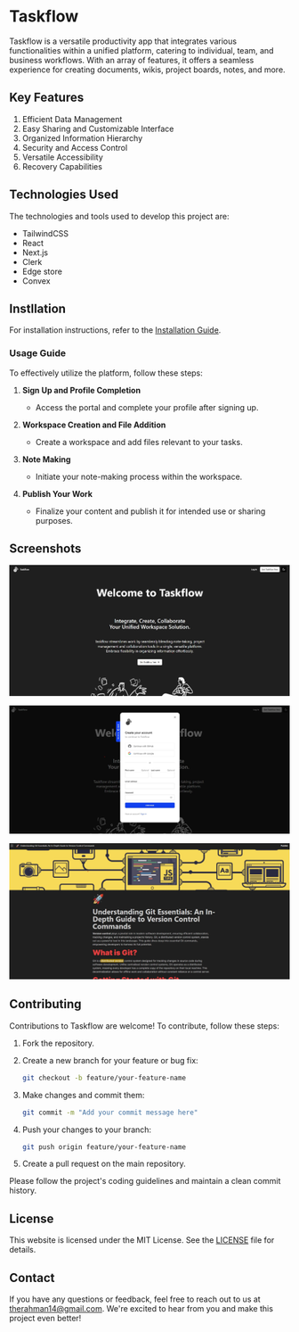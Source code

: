 # Taskflow

Taskflow is a versatile productivity app that integrates various functionalities within a unified platform, catering to individual, team, and business workflows. With an array of features, it offers a seamless experience for creating documents, wikis, project boards, notes, and more.

## Key Features

1. Efficient Data Management
2. Easy Sharing and Customizable Interface
3. Organized Information Hierarchy
4. Security and Access Control
5. Versatile Accessibility
6. Recovery Capabilities

## Technologies Used

The technologies and tools used to develop this project are:

- TailwindCSS
- React
- Next.js
- Clerk
- Edge store
- Convex

## Instllation

For installation instructions, refer to the [Installation Guide](./Installation.md).

### Usage Guide

To effectively utilize the platform, follow these steps:

1. **Sign Up and Profile Completion**

   - Access the portal and complete your profile after signing up.

2. **Workspace Creation and File Addition**

   - Create a workspace and add files relevant to your tasks.

3. **Note Making**

   - Initiate your note-making process within the workspace.

4. **Publish Your Work**
   - Finalize your content and publish it for intended use or sharing purposes.

## Screenshots

![Homepage](./public/assests/Homepage.jpg)

![Authentication](./public/assests/Auth.jpg)

![Workspace](./public/assests/Workspace.jpg)

## Contributing

Contributions to Taskflow are welcome! To contribute, follow these steps:

1. Fork the repository.
2. Create a new branch for your feature or bug fix:

   ```bash
   git checkout -b feature/your-feature-name
   ```

3. Make changes and commit them:

   ```bash
   git commit -m "Add your commit message here"
   ```

4. Push your changes to your branch:

   ```bash
   git push origin feature/your-feature-name
   ```

5. Create a pull request on the main repository.

Please follow the project's coding guidelines and maintain a clean commit history.

## License

This website is licensed under the MIT License. See the [LICENSE](LICENSE) file for details.

## Contact

If you have any questions or feedback, feel free to reach out to us at <therahman14@gmail.com>. We're excited to hear from you and make this project even better!
